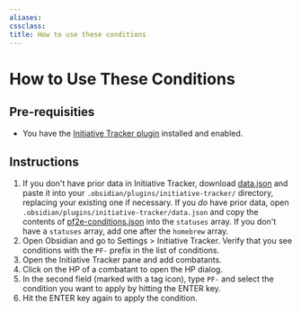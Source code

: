 ```yaml
---
aliases: 
cssclass: 
title: How to use these conditions
---
```


# How to Use These Conditions

## Pre-requisities
- You have the [Initiative Tracker plugin](https://github.com/valentine195/obsidian-initiative-tracker) installed and enabled.

## Instructions
1. If you don't have prior data in Initiative Tracker, download [data.json](Github/Bunkers%20and%20Badasses/Initiative%20Tracker/Works_In_Progress/_attachments/data.json) and paste it into your `.obsidian/plugins/initiative-tracker/` directory, replacing your existing one if necessary. If you *do* have prior data, open `.obsidian/plugins/initiative-tracker/data.json` and copy the contents of [pf2e-conditions.json](Github/Bunkers%20and%20Badasses/Initiative%20Tracker/Works_In_Progress/_attachments/pf2e-conditions.json) into the `statuses` array. If you don't have a `statuses` array, add one after the `homebrew` array.
2. Open Obsidian and go to Settings > Initiative Tracker. Verify that you see conditions with the `PF-` prefix in the list of conditions.
3. Open the Initiative Tracker pane and add combatants.
4. Click on the HP of a combatant to open the HP dialog.
5. In the second field (marked with a tag icon), type `PF-` and select the condition you want to apply by hitting the ENTER key.
6. Hit the ENTER key again to apply the condition.
